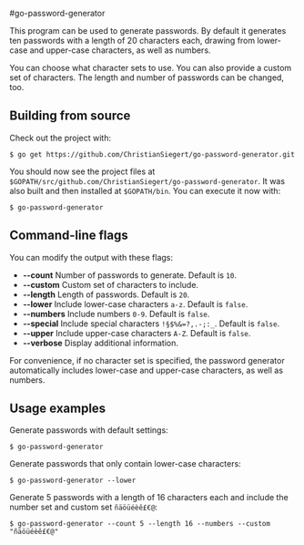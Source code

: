#go-password-generator

This program can be used to generate passwords. By default it generates ten passwords with a length of 20 characters each, drawing from lower-case and upper-case characters, as well as numbers.

You can choose what character sets to use. You can also provide a custom set of characters. The length and number of passwords can be changed, too.

## Building from source

Check out the project with:

	$ go get https://github.com/ChristianSiegert/go-password-generator.git

You should now see the project files at `$GOPATH/src/github.com/ChristianSiegert/go-password-generator`. It was also built and then installed at `$GOPATH/bin`. You can execute it now with:

	$ go-password-generator

## Command-line flags

You can modify the output with these flags:

- **--count**	Number of passwords to generate. Default is `10`.
- **--custom**	Custom set of characters to include.
- **--length**	Length of passwords. Default is `20`.
- **--lower**	Include lower-case characters `a-z`. Default is `false`.
- **--numbers**	Include numbers `0-9`. Default is `false`.
- **--special**	Include special characters `!§$%&=?,.-;:_`. Default is `false`.
- **--upper**	Include upper-case characters `A-Z`. Default is `false`.
- **--verbose**	Display additional information.

For convenience, if no character set is specified, the password generator automatically includes lower-case and upper-case characters, as well as numbers.

## Usage examples

Generate passwords with default settings:

	$ go-password-generator

Generate passwords that only contain lower-case characters:

	$ go-password-generator --lower

Generate 5 passwords with a length of 16 characters each and include the number set and custom set `ñäöüéèê£€@`:

	$ go-password-generator --count 5 --length 16 --numbers --custom "ñäöüéèê£€@"

